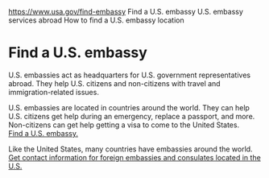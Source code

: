 

https://www.usa.gov/find-embassy
Find a U.S. embassy
U.S. embassy services abroad
How to find a U.S. embassy location

# Find a U.S. embassy

U.S. embassies act as headquarters for U.S. government representatives abroad. They help U.S. citizens and non-citizens with travel and immigration-related issues.

U.S. embassies are located in countries around the world. They can help U.S. citizens get help during an emergency, replace a passport, and more. Non-citizens can get help getting a visa to come to the United States.  
[Find a U.S. embassy.](https://www.usembassy.gov/)

Like the United States, many countries have embassies around the world.  
[Get contact information for foreign embassies and consulates located in the U.S.](https://travel.state.gov/content/travel/en/consularnotification/ConsularNotificationandAccess.html)
